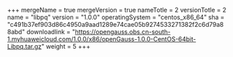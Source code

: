 +++
mergeName = true
mergeVersion = true
nameTotle = 2
versionTotle = 2
name = "libpq"
version = "1.0.0"
operatingSystem = "centos_x86_64"
sha = "c491b37ef903d86c4950a9aad1289e74cae05b9274533271382f2c6d79a88abd"
downloadlink = "https://opengauss.obs.cn-south-1.myhuaweicloud.com/1.0.0/x86/openGauss-1.0.0-CentOS-64bit-Libpq.tar.gz"
weight =  5
+++